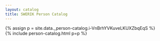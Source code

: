 ```yaml
---
layout: catalog
title: SWERIK Person Catalog
---
```

{% assign p = site.data._person-catalog.i-VnBrhYVKuveLKUXZbqEqS %}
{% include person-catalog.html p=p %}

